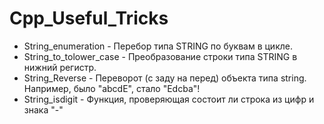 # Cpp_Useful_Tricks

- String_enumeration - Перебор типа STRING по буквам в цикле.
- String_to_tolower_case - Преобразование строки типа STRING в нижний регистр.
- String_Reverse - Переворот (с заду на перед) объекта типа string. Например, было "abcdE", стало "Edcba"!
- String_isdigit - Функция, проверяющая состоит ли строка из цифр и знака "-"
